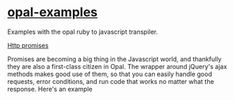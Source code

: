 # [opal-examples](../../tree/master)
Examples with the opal ruby to javascript transpiler.

[Http promises](../../tree/5-http-promises)

  Promises are becoming a big thing in the Javascript world, and thankfully they are also a first-class citizen in Opal. The wrapper around jQuery's ajax methods makes good use of them, so that you can easily handle good requests, error conditions, and run code that works no matter what the response. Here's an example

